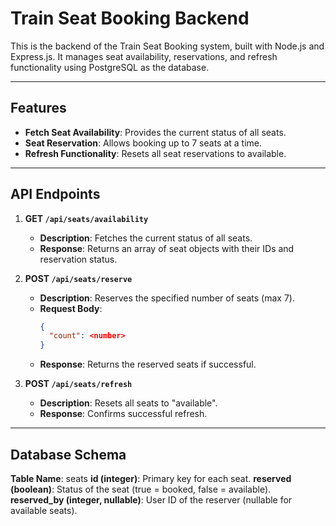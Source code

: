 # Train Seat Booking Backend

This is the backend of the Train Seat Booking system, built with Node.js and Express.js. It manages seat availability, reservations, and refresh functionality using PostgreSQL as the database.

---

## Features

- **Fetch Seat Availability**: Provides the current status of all seats.
- **Seat Reservation**: Allows booking up to 7 seats at a time.
- **Refresh Functionality**: Resets all seat reservations to available.

---

## API Endpoints

1. **GET `/api/seats/availability`**  
   - **Description**: Fetches the current status of all seats.
   - **Response**: Returns an array of seat objects with their IDs and reservation status.

2. **POST `/api/seats/reserve`**  
   - **Description**: Reserves the specified number of seats (max 7).  
   - **Request Body**:  
     ```json
     {
       "count": <number>
     }
     ```
   - **Response**: Returns the reserved seats if successful.

3. **POST `/api/seats/refresh`**  
   - **Description**: Resets all seats to "available".
   - **Response**: Confirms successful refresh.

---



## Database Schema

**Table Name**: seats
**id (integer)**: Primary key for each seat.
**reserved (boolean)**: Status of the seat (true = booked, false = available).
**reserved_by (integer, nullable)**: User ID of the reserver (nullable for available seats).